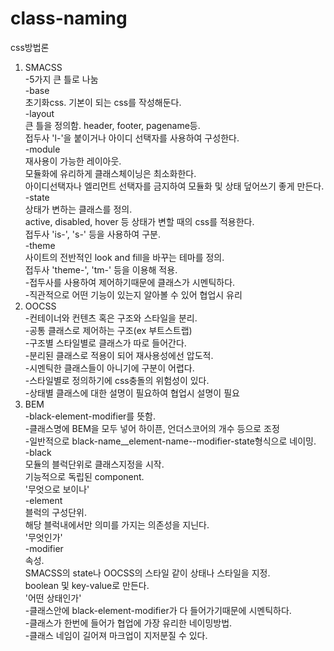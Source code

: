 # class-naming<br>
css방법론<br>
1. SMACSS<br>
  -5가지 큰 틀로 나눔<br>
    -base<br>
    초기화css. 기본이 되는 css를 작성해둔다.<br>
    -layout<br>
    큰 틀을 정의함. header, footer, pagename등.<br>
    접두사 'l-'을 붙이거나 아이디 선택자를 사용하여 구성한다.<br>
    -module<br>
    재사용이 가능한 레이아웃.<br>
    모듈화에 유리하게 클래스체이닝은 최소화한다.<br>
    아이디선택자나 엘리먼트 선택자를 금지하여 모듈화 및 상태 덮어쓰기 좋게 만든다.<br>
    -state<br>
    상태가 변하는 클래스를 정의.<br>
    active, disabled, hover 등 상태가 변할 때의 css를 적용한다.<br>
    접두사 'is-', 's-' 등을 사용하여 구분.<br>
    -theme<br>
    사이트의 전반적인 look and fill을 바꾸는 테마를 정의.<br>
    접두사 'theme-', 'tm-' 등을 이용해 적용.<br>
  -접두사를 사용하여 제어하기때문에 클래스가 시멘틱하다.<br>
  -직관적으로 어떤 기능이 있는지 알아볼 수 있어 협업시 유리<br>
2. OOCSS<br>
  -컨테이너와 컨텐츠 혹은 구조와 스타일을 분리.<br>
  -공통 클래스로 제어하는 구조(ex 부트스트랩)<br>
  -구조별 스타일별로 클래스가 따로 들어간다.<br>
  -분리된 클래스로 적용이 되어 재사용성에선 압도적.<br>
  -시멘틱한 클래스들이 아니기에 구분이 어렵다.<br>
  -스타일별로 정의하기에 css충돌의 위험성이 있다.<br>
  -상태별 클래스에 대한 설명이 필요하여 협업시 설명이 필요<br>
3. BEM<br>
  -black-element-modifier를 뜻함.<br>
  -클래스명에 BEM을 모두 넣어 하이픈, 언더스코어의 개수 등으로 조정<br>
  -일반적으로 black-name__element-name--modifier-state형식으로 네이밍.<br>
    -black<br>
    모듈의 블럭단위로 클래스지정을 시작.<br>
    기능적으로 독립된 component.<br>
    '무엇으로 보이나'<br>
    -element<br>
    블럭의 구성단위.<br>
    해당 블럭내에서만 의미를 가지는 의존성을 지닌다.<br>
    '무엇인가'<br>
    -modifier<br>
    속성.<br>
    SMACSS의 state나 OOCSS의 스타일 같이 상태나 스타일을 지정.<br>
    boolean 및 key-value로 만든다.<br>
    '어떤 상태인가'<br>
  -클래스안에 black-element-modifier가 다 들어가기때문에 시멘틱하다.<br>
  -클래스가 한번에 들어가 협업에 가장 유리한 네이밍방법.<br>
  -클래스 네임이 길어져 마크업이 지저분질 수 있다.
